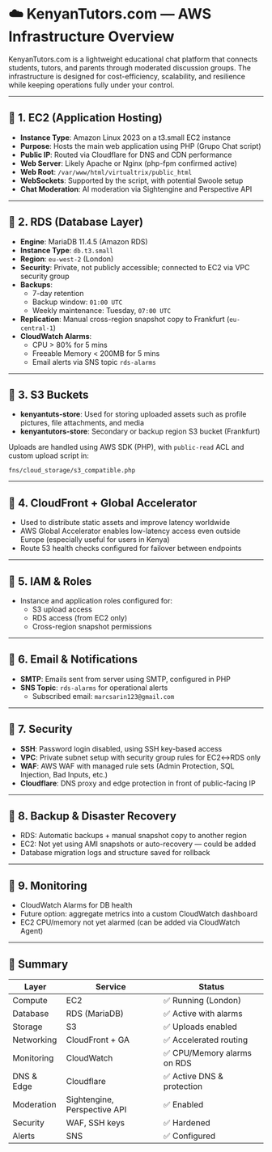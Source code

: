 # ☁️ KenyanTutors.com — AWS Infrastructure Overview

KenyanTutors.com is a lightweight educational chat platform that connects students, tutors, and parents through moderated discussion groups. The infrastructure is designed for cost-efficiency, scalability, and resilience while keeping operations fully under your control.

---

## 🔹 1. EC2 (Application Hosting)
- **Instance Type**: Amazon Linux 2023 on a t3.small EC2 instance
- **Purpose**: Hosts the main web application using PHP (Grupo Chat script)
- **Public IP**: Routed via Cloudflare for DNS and CDN performance
- **Web Server**: Likely Apache or Nginx (php-fpm confirmed active)
- **Web Root**: `/var/www/html/virtualtrix/public_html`
- **WebSockets**: Supported by the script, with potential Swoole setup
- **Chat Moderation**: AI moderation via Sightengine and Perspective API

---

## 🔹 2. RDS (Database Layer)
- **Engine**: MariaDB 11.4.5 (Amazon RDS)
- **Instance Type**: `db.t3.small`
- **Region**: `eu-west-2` (London)
- **Security**: Private, not publicly accessible; connected to EC2 via VPC security group
- **Backups**:
  - 7-day retention
  - Backup window: `01:00 UTC`
  - Weekly maintenance: Tuesday, `07:00 UTC`
- **Replication**: Manual cross-region snapshot copy to Frankfurt (`eu-central-1`)
- **CloudWatch Alarms**:
  - CPU > 80% for 5 mins
  - Freeable Memory < 200MB for 5 mins
  - Email alerts via SNS topic `rds-alarms`

---

## 🔹 3. S3 Buckets
- **kenyantuts-store**: Used for storing uploaded assets such as profile pictures, file attachments, and media
- **kenyantutors-store**: Secondary or backup region S3 bucket (Frankfurt)

Uploads are handled using AWS SDK (PHP), with `public-read` ACL and custom upload script in:
```
fns/cloud_storage/s3_compatible.php
```

---

## 🔹 4. CloudFront + Global Accelerator
- Used to distribute static assets and improve latency worldwide
- AWS Global Accelerator enables low-latency access even outside Europe (especially useful for users in Kenya)
- Route 53 health checks configured for failover between endpoints

---

## 🔹 5. IAM & Roles
- Instance and application roles configured for:
  - S3 upload access
  - RDS access (from EC2 only)
  - Cross-region snapshot permissions

---

## 🔹 6. Email & Notifications
- **SMTP**: Emails sent from server using SMTP, configured in PHP
- **SNS Topic**: `rds-alarms` for operational alerts
  - Subscribed email: `marcsarin123@gmail.com`

---

## 🔹 7. Security
- **SSH**: Password login disabled, using SSH key-based access
- **VPC**: Private subnet setup with security group rules for EC2↔️RDS only
- **WAF**: AWS WAF with managed rule sets (Admin Protection, SQL Injection, Bad Inputs, etc.)
- **Cloudflare**: DNS proxy and edge protection in front of public-facing IP

---

## 🔹 8. Backup & Disaster Recovery
- RDS: Automatic backups + manual snapshot copy to another region
- EC2: Not yet using AMI snapshots or auto-recovery — could be added
- Database migration logs and structure saved for rollback

---

## 🔹 9. Monitoring
- CloudWatch Alarms for DB health
- Future option: aggregate metrics into a custom CloudWatch dashboard
- EC2 CPU/memory not yet alarmed (can be added via CloudWatch Agent)

---

## 🧾 Summary

| Layer         | Service        | Status                     |
|---------------|----------------|-----------------------------|
| Compute       | EC2            | ✅ Running (London)         |
| Database      | RDS (MariaDB)  | ✅ Active with alarms       |
| Storage       | S3             | ✅ Uploads enabled          |
| Networking    | CloudFront + GA| ✅ Accelerated routing      |
| Monitoring    | CloudWatch     | ✅ CPU/Memory alarms on RDS |
| DNS & Edge    | Cloudflare     | ✅ Active DNS & protection  |
| Moderation    | Sightengine, Perspective API | ✅ Enabled |
| Security      | WAF, SSH keys  | ✅ Hardened                 |
| Alerts        | SNS            | ✅ Configured               |